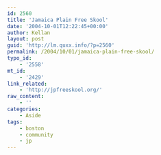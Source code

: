 ```yaml
---
id: 2560
title: 'Jamaica Plain Free Skool'
date: '2004-10-01T12:22:45+00:00'
author: Kellan
layout: post
guid: 'http://lm.quxx.info/?p=2560'
permalink: /2004/10/01/jamaica-plain-free-skool/
typo_id:
    - '2558'
mt_id:
    - '2429'
link_related:
    - 'http://jpfreeskool.org/'
raw_content:
    - ''
categories:
    - Aside
tags:
    - boston
    - community
    - jp
---
```


